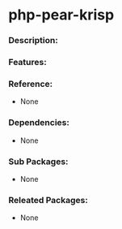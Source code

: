 # php-pear-krisp

### Description:

### Features:

### Reference:
* None

### Dependencies:
* None

### Sub Packages:
* None

### Releated Packages:
* None
